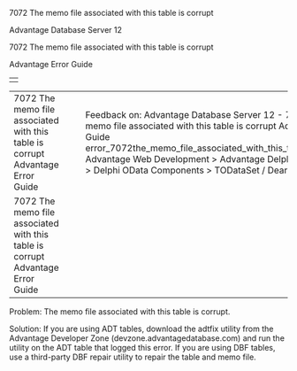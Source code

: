7072 The memo file associated with this table is corrupt




Advantage Database Server 12  

7072 The memo file associated with this table is corrupt

Advantage Error Guide

|  |
| --- |
|  |

|  |  |  |  |  |
| --- | --- | --- | --- | --- |
| 7072 The memo file associated with this table is corrupt  Advantage Error Guide |  |  | Feedback on: Advantage Database Server 12 - 7072 The memo file associated with this table is corrupt Advantage Error Guide error\_7072the\_memo\_file\_associated\_with\_this\_table\_is\_corrupt Advantage Web Development > Advantage Delphi OData Client > Delphi OData Components > TODataSet / Dear Support Staff, |  |
| 7072 The memo file associated with this table is corrupt  Advantage Error Guide |  |  |  |  |

Problem: The memo file associated with this table is corrupt.

Solution: If you are using ADT tables, download the adtfix utility from the Advantage Developer Zone (devzone.advantagedatabase.com) and run the utility on the ADT table that logged this error. If you are using DBF tables, use a third-party DBF repair utility to repair the table and memo file.